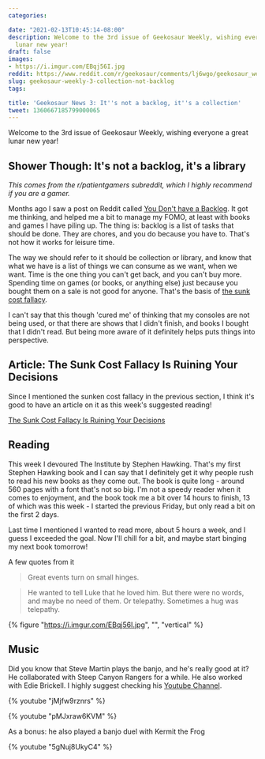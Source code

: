 ```yaml
---
categories:

date: "2021-02-13T10:45:14-08:00"
description: Welcome to the 3rd issue of Geekosaur Weekly, wishing everyone a great
  lunar new year!
draft: false
images:
- https://i.imgur.com/EBqj56I.jpg
reddit: https://www.reddit.com/r/geekosaur/comments/lj6wgo/geekosaur_weekly_3_its_not_a_backlog_its_a/
slug: geekosaur-weekly-3-collection-not-backlog
tags:

title: 'Geekosaur News 3: It''s not a backlog, it''s a collection'
tweet: 1360667185799000065
---
```


Welcome to the 3rd issue of Geekosaur Weekly, wishing everyone a great lunar new year!

<!--more-->

## Shower Though: It's not a backlog, it's a library

*This comes from the r/patientgamers subreddit, which I highly recommend if you are a gamer.*

Months ago I saw a post on Reddit called [You Don't have a Backlog](https://www.reddit.com/r/patientgamers/comments/ibfbu6/you_dont_have_a_backlog/). It got me thinking, and helped me a bit to manage my FOMO, at least with books and games I have piling up. The thing is: backlog is a list of tasks that should be done. They are chores, and you do because you have to. That's not how it works for leisure time.

The way we should refer to it should be collection or library, and know that what we have is a list of things we can consume as we want, when we want. Time is the one thing you can't get back, and you can't buy more. Spending time on games (or books, or anything else) just because you bought them on a sale is not good for anyone. That's the basis of [the sunk cost fallacy](https://en.wikipedia.org/wiki/Sunk_cost#Fallacy_effect).

I can't say that this though 'cured me' of thinking that my consoles are not being used, or that there are shows that I didn't finish, and books I bought that I didn't read. But being more aware of it definitely helps puts things into perspective.

## Article:  The Sunk Cost Fallacy Is Ruining Your Decisions

Since I mentioned the sunken cost fallacy in the previous section, I think it's good to have an article on it as this week's suggested reading!

[The Sunk Cost Fallacy Is Ruining Your Decisions](https://time.com/5347133/sunk-cost-fallacy-decisions/)

## Reading

This week I devoured The Institute by Stephen Hawking. That's my first Stephen Hawking book and I can say that I definitely get it why people rush to read his new books as they come out. The book is quite long - around 560 pages with a font that's not so big. I'm not a speedy reader when it comes to enjoyment, and the book took me a bit over 14 hours to finish, 13 of which was this week - I started the previous Friday, but only read a bit on the first 2 days.

Last time I mentioned I wanted to read more, about 5 hours a week, and I guess I exceeded the goal. Now I'll chill for a bit, and maybe start binging my next book tomorrow!

A few quotes from it

> Great events turn on small hinges.

> He wanted to tell Luke that he loved him. But there were no words, and maybe no need of them. Or telepathy. Sometimes a hug was telepathy.

{% figure "https://i.imgur.com/EBqj56I.jpg", "", "vertical" %}


## Music

Did you know that Steve Martin plays the banjo, and he's really good at it? He collaborated with Steep Canyon Rangers for a while. He also worked with Edie Brickell. I highly suggest checking his [Youtube Channel](https://www.youtube.com/channel/UC0AxsSOOvfqohTAbotpQUbQ).

{% youtube "jMjfw9rznrs" %}

{% youtube "pMJxraw6KVM" %}

As a bonus: he also played a banjo duel with Kermit the Frog

{% youtube "5gNuj8UkyC4" %}
